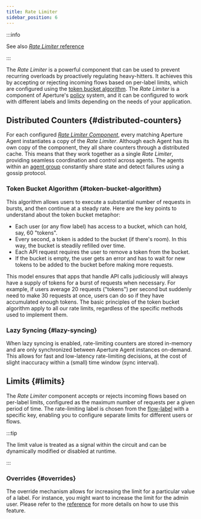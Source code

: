 ```yaml
---
title: Rate Limiter
sidebar_position: 6
---
```


:::info

See also [_Rate Limiter_ reference][reference]

:::

The _Rate Limiter_ is a powerful component that can be used to prevent recurring
overloads by proactively regulating heavy-hitters. It achieves this by accepting
or rejecting incoming flows based on per-label limits, which are configured
using the [token bucket algorithm](https://en.wikipedia.org/wiki/Token_bucket).
The _Rate Limiter_ is a component of Aperture's [policy][policies] system, and
it can be configured to work with different labels and limits depending on the
needs of your application.

## Distributed Counters {#distributed-counters}

For each configured [_Rate Limiter Component_][reference], every matching
Aperture Agent instantiates a copy of the _Rate Limiter_. Although each Agent
has its own copy of the component, they all share counters through a distributed
cache. This means that they work together as a single _Rate Limiter_, providing
seamless coordination and control across agents. The agents within an [agent
group][agent-group] constantly share state and detect failures using a gossip
protocol.

### Token Bucket Algorithm {#token-bucket-algorithm}

This algorithm allows users to execute a substantial number of requests in
bursts, and then continue at a steady rate. Here are the key points to
understand about the token bucket metaphor:

- Each user (or any flow label) has access to a bucket, which can hold, say, 60
  "tokens".
- Every second, a token is added to the bucket (if there's room). In this way,
  the bucket is steadily refilled over time.
- Each API request requires the user to remove a token from the bucket.
- If the bucket is empty, the user gets an error and has to wait for new tokens
  to be added to the bucket before making more requests.

This model ensures that apps that handle API calls judiciously will always have
a supply of tokens for a burst of requests when necessary. For example, if users
average 20 requests ("tokens") per second but suddenly need to make 30 requests
at once, users can do so if they have accumulated enough tokens. The basic
principles of the token bucket algorithm apply to all our rate limits,
regardless of the specific methods used to implement them.

### Lazy Syncing {#lazy-syncing}

When lazy syncing is enabled, rate-limiting counters are stored in-memory and
are only synchronized between Aperture Agent instances on-demand. This allows
for fast and low-latency rate-limiting decisions, at the cost of slight
inaccuracy within a (small) time window (sync interval).

## Limits {#limits}

The _Rate Limiter_ component accepts or rejects incoming flows based on
per-label limits, configured as the maximum number of requests per a given
period of time. The rate-limiting label is chosen from the
[flow-label][flow-label] with a specific key, enabling you to configure separate
limits for different users or flows.

:::tip

The limit value is treated as a signal within the circuit and can be dynamically
modified or disabled at runtime.

:::

### Overrides {#overrides}

The override mechanism allows for increasing the limit for a particular value of
a label. For instance, you might want to increase the limit for the admin user.
Please refer to the [reference][reference] for more details on how to use this
feature.

[reference]: /reference/policies/spec.md#rate-limiter
[agent-group]: /concepts/flow-control/selector.md#agent-group
[policies]: /concepts/policy/policy.md
[flow-label]: /concepts/flow-control/flow-label.md
